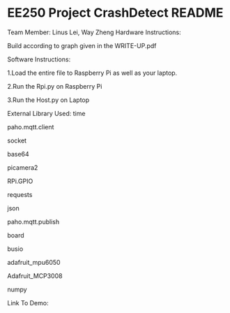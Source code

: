 # EE250 Project CrashDetect README

Team Member: Linus Lei, Way Zheng
Hardware Instructions:

Build according to graph given in the WRITE-UP.pdf

Software Instructions:

1.Load the entire file to Raspberry Pi as well as your laptop.

2.Run the Rpi.py on Raspberry Pi

3.Run the Host.py on Laptop

External Library Used:
time

paho.mqtt.client

socket

base64

picamera2

RPi.GPIO

requests

json

paho.mqtt.publish

board

busio

adafruit_mpu6050

Adafruit_MCP3008

numpy

Link To Demo:
